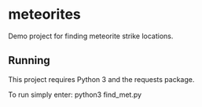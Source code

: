 # meteorites
Demo project for finding meteorite strike locations.

## Running

This project requires Python 3 and the requests package.

To run simply enter: python3 find_met.py
